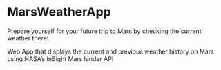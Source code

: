 # MarsWeatherApp
Prepare yourself for your future trip to Mars by checking the current weather there!

Web App that displays the current and previous weather history on Mars using NASA’s InSight Mars lander API
